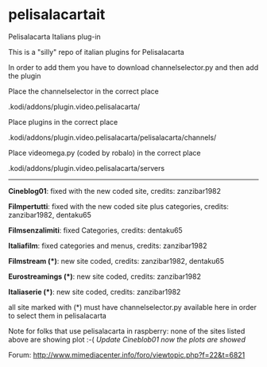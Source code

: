 # pelisalacartait
Pelisalacarta Italians plug-in

This is a "silly" repo of italian plugins for Pelisalacarta

In order to add them you have to download channelselector.py and then add the plugin

Place the channelselector in the correct place

.kodi/addons/plugin.video.pelisalacarta/

Place plugins in the correct place

.kodi/addons/plugin.video.pelisalacarta/pelisalacarta/channels/

Place videomega.py (coded by robalo) in the correct place

.kodi/addons/plugin.video.pelisalacarta/servers

------------------------------------------------------------------
**Cineblog01**: 
fixed with the new coded site, credits: zanzibar1982

**Filmpertutti**: 
fixed with the new coded site plus categories, credits: zanzibar1982, dentaku65

**Filmsenzalimiti**: 
fixed Categories, credits: dentaku65

**Italiafilm**:
fixed categories and menus, credits: zanzibar1982

**Filmstream (*)**: 
new site coded, credits: zanzibar1982, dentaku65

**Eurostreamings (*)**: 
new site coded, credits: zanzibar1982

**Italiaserie (*)**: 
new site coded, credits: zanzibar1982

all site marked with (*) must have channelselector.py available here in order to select them in pelisalacarta

Note for folks that use pelisalacarta in raspberry: none of the sites listed above are showing plot :-( *Update Cineblob01 now the plots are showed*

Forum: http://www.mimediacenter.info/foro/viewtopic.php?f=22&t=6821
